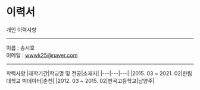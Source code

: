 # 이력서
개인 이력사항

---
이름 : 송시호   
이메일 : wwwk25@naver.com

---
학력사항 
|재학기간|학교명 및 전공|소재지|
|---|---|---|
|2015. 03 ~ 2021. 02|한림대학교 빅데이터|춘천|
|2012. 03 ~ 2015. 02|판곡고등학교|남양주|


